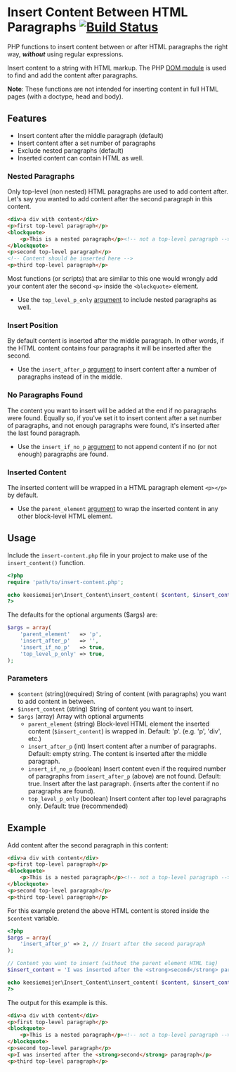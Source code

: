 # Insert Content Between HTML Paragraphs [![Build Status](https://travis-ci.org/keesiemeijer/insert-content.svg?branch=master)](http://travis-ci.org/keesiemeijer/insert-content) #

PHP functions to insert content between or after HTML paragraphs the right way, ***without*** using regular expressions.

Insert content to a string with HTML markup. The PHP [DOM module](https://secure.php.net/manual/en/book.dom.php) is used to find and add the content after paragraphs.

**Note**: These functions are not intended for inserting content in full HTML pages (with a doctype, head and body).

## Features
* Insert content after the middle paragraph (default)
* Insert content after a set number of paragraphs
* Exclude nested paragraphs (default)
* Inserted content can contain HTML as well. 

### Nested Paragraphs
Only top-level (non nested) HTML paragraphs are used to add content after. Let's say you wanted to add content after the second paragraph in this content.

```html
<div>a div with content</div>
<p>first top-level paragraph</p>
<blockquote>
	<p>This is a nested paragraph</p><!-- not a top-level paragraph -->
</blockquote>
<p>second top-level paragraph</p>
<!-- Content should be inserted here -->
<p>third top-level paragraph</p>
```

Most functions (or scripts) that are similar to this one would wrongly add your content ater the second `<p>` inside the `<blockquote>` element.
* Use the `top_level_p_only` [argument](https://github.com/keesiemeijer/insert-content#parameters) to include nested paragraphs as well.

### Insert Position
By default content is inserted after the middle paragraph. In other words, if the HTML content contains four paragraphs it will be inserted after the second.
* Use the `insert_after_p` [argument](https://github.com/keesiemeijer/insert-content#parameters) to insert content after a number of paragraphs instead of in the middle.

### No Paragraphs Found
The content you want to insert will be added at the end if no paragraphs were found. Equally so, if you've set it to insert content after a set number of paragraphs, and not enough paragraphs were found, it's inserted after the last found paragraph.
* Use the `insert_if_no_p` [argument](https://github.com/keesiemeijer/insert-content#parameters) to not append content if no (or not enough) paragraphs are found.

### Inserted Content
The inserted content will be wrapped in a HTML paragraph element `<p></p>` by default.
* Use the `parent_element` [argument](https://github.com/keesiemeijer/insert-content#parameters) to wrap the inserted content in any other block-level HTML element.

## Usage
Include the `insert-content.php` file in your project to make use of the `insert_content()` function.

```php
<?php
require 'path/to/insert-content.php';

echo keesiemeijer\Insert_Content\insert_content( $content, $insert_content, $args ); 
?>
```

The defaults for the optional arguments ($args) are:
```php
$args = array(
	'parent_element'   => 'p',
	'insert_after_p'   => '',
	'insert_if_no_p'   => true,
	'top_level_p_only' => true,
);
```

### Parameters

* `$content` (string)(required) String of content (with paragraphs) you want to add content in between.
* `$insert_content` (string) String of content you want to insert.
* `$args` (array) Array with optional arguments
  * `parent_element` (string) Block-level HTML element the inserted content (`$insert_content`) is wrapped in.
  Default: 'p'. (e.g. 'p', 'div', etc.)
  * `insert_after_p` (int) Insert content after a number of paragraphs.
  Default: empty string. The content is inserted after the middle paragraph.
  * `insert_if_no_p` (boolean) Insert content even if the required number of paragraphs from `insert_after_p` (above) are not found.
  Default: true. Insert after the last paragraph. (inserts after the content if no paragraphs are found).
  * `top_level_p_only` (boolean) Insert content after top level paragraphs only.
  Default: true (recommended)

## Example
Add content after the second paragraph in this content:
```html
<div>a div with content</div>
<p>first top-level paragraph</p>
<blockquote>
	<p>This is a nested paragraph</p><!-- not a top-level paragraph -->
</blockquote>
<p>second top-level paragraph</p>
<p>third top-level paragraph</p>
```

For this example pretend the above HTML content is stored inside the `$content` variable.

```php
<?php
$args = array(
	'insert_after_p' => 2, // Insert after the second paragraph
);

// Content you want to insert (without the parent element HTML tag)
$insert_content = 'I was inserted after the <strong>second</strong> paragraph';

echo keesiemeijer\Insert_Content\insert_content( $content, $insert_content, $args );
?>
```

The output for this example is this.
```html
<div>a div with content</div>
<p>first top-level paragraph</p>
<blockquote>
	<p>This is a nested paragraph</p><!-- not a top-level paragraph -->
</blockquote>
<p>second top-level paragraph</p>
<p>I was inserted after the <strong>second</strong> paragraph</p>
<p>third top-level paragraph</p>
```